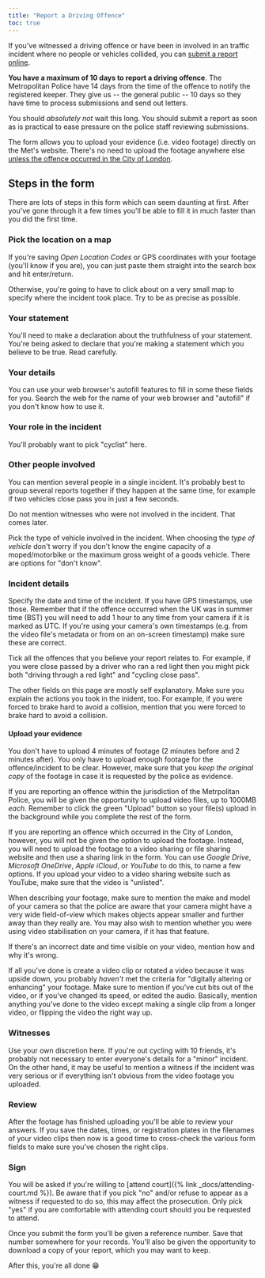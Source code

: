 ```yaml
---
title: "Report a Driving Offence"
toc: true
---
```


If you've witnessed a driving offence or have been in involved in an traffic incident where no people or vehicles collided, you can [submit a report online](https://www.met.police.uk/dashcam).

**You have a maximum of 10 days to report a driving offence**.
The Metropolitan Police have 14 days from the time of the offence to notify the registered keeper.
They give us -- the general public -- 10 days so they have time to process submissions and send out letters.

You should _absolutely not_ wait this long.
You should submit a report as soon as is practical to ease pressure on the police staff reviewing submissions.

The form allows you to upload your evidence (i.e. video footage) directly on the Met's website.
There's no need to upload the footage anywhere else [unless the offence occurred in the City of London](#upload-your-footage).

## Steps in the form

There are lots of steps in this form which can seem daunting at first.
After you've gone through it a few times you'll be able to fill it in much faster than you did the first time.

### Pick the location on a map

If you're saving *Open Location Codes* or GPS coordinates with your footage (you'll know if you are), you can just paste them straight into the search box and hit enter/return.

Otherwise, you're going to have to click about on a very small map to specify where the incident took place.
Try to be as precise as possible.

### Your statement

You'll need to make a declaration about the truthfulness of your statement.
You're being asked to declare that you're making a statement which you believe to be true.
Read carefully.

### Your details

You can use your web browser's autofill features to fill in some these fields for you.
Search the web for the name of your web browser and "autofill" if you don't know how to use it.

### Your role in the incident

You'll probably want to pick "cyclist" here.

### Other people involved

You can mention several people in a single incident.
It's probably best to group several reports together if they happen at the same time, for example if two vehicles close pass you in just a few seconds.

Do not mention witnesses who were not involved in the incident.
That comes later.

Pick the type of vehicle involved in the incident.
When choosing the _type of vehicle_ don't worry if you don't know the engine capacity of a moped/motorbike or the maximum gross weight of a goods vehicle.
There are options for "don't know".

### Incident details

Specify the date and time of the incident.
If you have GPS timestamps, use those.
Remember that if the offence occurred when the UK was in summer time (BST) you will need to add 1 hour to any time from your camera if it is marked as UTC.
If you're using your camera's own timestamps (e.g. from the video file's metadata or from on an on-screen timestamp) make sure these are correct.

Tick all the offences that you believe your report relates to.
For example, if you were close passed by a driver who ran a red light then you might pick both "driving through a red light" and "cycling close pass".

The other fields on this page are mostly self explanatory.
Make sure you explain the actions you took in the inident, too.
For example, if you were forced to brake hard to avoid a collision, mention that you were forced to brake hard to avoid a collision.

#### Upload your evidence

You don't have to upload 4 minutes of footage (2 minutes before and 2 minutes after).
You only have to upload enough footage for the offence/incident to be clear.
However, make sure that you _keep the original copy_ of the footage in case it is requested by the police as evidence.

If you are reporting an offence within the jurisdiction of the Metrpolitan Police, you will be given the opportunity to upload video files, up to 1000MB _each_.
Remember to click the green "Upload" button so your file(s) upload in the background while you complete the rest of the form.

If you are reporting an offence which occurred in the City of London, however, you will not be given the option to upload the footage.
Instead, you will need to upload the footage to a video sharing or file sharing website and then use a sharing link in the form.
You can use _Google Drive_, _Microsoft OneDrive_, _Apple iCloud_, or _YouTube_ to do this, to name a few options.
If you upload your video to a video sharing website such as YouTube, make sure that the video is "unlisted".

When describing your footage, make sure to mention the make and model of your camera so that the police are aware that your camera might have a very wide field-of-view which makes objects appear smaller and further away than they really are.
You may also wish to mention whether you were using video stabilisation on your camera, if it has that feature.

If there's an incorrect date and time visible on your video, mention how and why it's wrong.

If all you've done is create a video clip or rotated a video because it was upside down, you probably _haven't_ met the criteria for "digitally altering or enhancing" your footage.
Make sure to mention if you've cut bits out of the video, or if you've changed its speed, or edited the audio.
Basically, mention anything you've done to the video except making a single clip from a longer video, or flipping the video the right way up.

### Witnesses

Use your own discretion here.
If you're out cycling with 10 friends, it's probably not necessary to enter everyone's details for a "minor" incident.
On the other hand, it may be useful to mention a witness if the incident was very serious or if everything isn't obvious from the video footage you uploaded.

### Review

After the footage has finished uploading you'll be able to review your answers.
If you save the dates, times, or registration plates in the filenames of your video clips then now is a good time to cross-check the various form fields to make sure you've chosen the right clips.

### Sign

You will be asked if you're willing to [attend court]({% link _docs/attending-court.md %}).
Be aware that if you pick "no" and/or refuse to appear as a witness if requested to do so, this may affect the prosecution.
Only pick "yes" if you are comfortable with attending court should you be requested to attend.

Once you submit the form you'll be given a reference number.
Save that number somewhere for your records.
You'll also be given the opportunity to download a copy of your report, which you may want to keep.

After this, you're all done :grin: